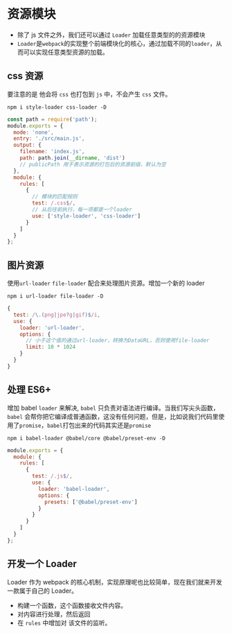 # 资源模块

- 除了 js 文件之外，我们还可以通过 `Loader` 加载任意类型的的资源模块
- `Loader`是`webpack`的实现整个前端模块化的核心，通过加载不同的`loader`，从而可以实现任意类型资源的加载。

## css 资源

要注意的是 他会将 `css` 也打包到 `js` 中，不会产生 `css` 文件。

```shell
npm i style-loader css-loader -D
```

```cjs
const path = require('path');
module.exports = {
  mode: 'none',
  entry: './src/main.js',
  output: {
    filename: 'index.js',
    path: path.join(__dirname, 'dist')
    // publicPath 用于表示资源的打包后的资源前缀，默认为空
  },
  module: {
    rules: [
      {
        // 模块的匹配规则
        test: /.css$/,
        // 从后往前执行，每一项都是一个loader
        use: ['style-loader', 'css-loader']
      }
    ]
  }
};
```

## 图片资源

使用`url-loader` `file-loader` 配合来处理图片资源。增加一个新的 loader

```shell
npm i url-loader file-loader -D
```

```javascript
{
  test: /\.(png|jpe?g|gif)$/i,
  use: {
    loader: 'url-loader',
    options: {
      // 小于这个值的通过url-loader，转换为DataURL，否则使用file-loader
      limit: 10 * 1024
    }
  }
}
```

## 处理 ES6+

增加 babel `loader` 来解决, `babel` 只负责对语法进行编译。当我们写尖头函数，`babel` 会帮你把它编译成普通函数，这没有任何问题，但是，比如说我们代码里使用了`promise`，`babel`打包出来的代码其实还是`promise`

```shell
npm i babel-loader @babel/core @babel/preset-env -D
```

```javascript
module.exports = {
  module: {
    rules: [
      {
        test: /.js$/,
        use: {
          loader: 'babel-loader',
          options: {
            presets: ['@babel/preset-env']
          }
        }
      }
    ]
  }
};
```

## 开发一个 Loader

Loader 作为 webpack 的核心机制，实现原理呢也比较简单，现在我们就来开发一款属于自己的 Loader。

- 构建一个函数，这个函数接收文件内容。
- 对内容进行处理，然后返回
- 在 `rules` 中增加对 该文件的监听。
